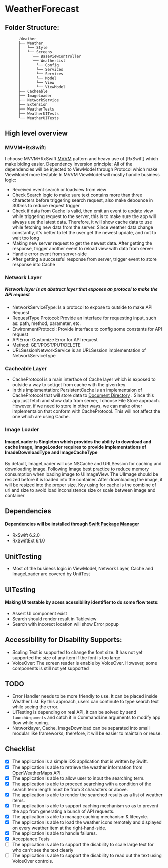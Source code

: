 # WeatherForecast

## Folder Structure:
          .Weather
          ├── Weather
          │   └── Style
          │   └── Screens
          │     └── BaseViewController
          │     └── WeatherList
          │       └── Config
          │       └── Services
          │       └── Services
          │       └── Model
          │       └── View
          │       └── ViewModel
          ├── Cacheable
          ├── ImageLoader
          ├── NetworkService
          ├── Extension
          ├── WeatherTests
          ├── WeatherUITests
          └── WeatherUITests

## High level overview
### MVVM+RxSwift: 
I choose MVVM+RxSwift [MVVM](https://en.wikipedia.org/wiki/Model–view–viewmodel) pattern and heavy use of [RxSwift] which make biding easier.
Dependency inversion principle: All of the dependencies will be injected to ViewModel through Protocol which make ViewModel more testable 
In MVVM ViewModel
will mostly handle business logic: 
- Received event search or loadview from view
- Check Search logic to make sure text contains more than three characters before triggering search request, also make debounce in 300ms to reduce request trigger
- Check if data from Cache is valid, then emit an event to update view while triggering request to the server, this is to make sure the app will always use the latest data. Therefore, it will show cache data to use while fetching new data from the server.
Since weather data change constantly, it's better to let the user get the newest update, and not to wait too long 
- Making new server request to get the newest data. After getting the response, trigger another event to reload view with data from server
- Handle error event from server-side
- After getting a successful response from server, trigger event to store response into Cache
### Network Layer
##### Network layer is an abstract layer that exposes an protocol to make the API request
- NetworkServiceType: Is a protocol to expose to outside to make API Request
- RequestType Protocol: Provide an interface for requesting input, such as: path, method, parameter, etc.
- EnvironmentProtocol: Provide interface to config some constants for API request 
- APIError: Customize Error for API request
- Method: GET/POST/PUT/DELETE
- URLSessionNetworkService is an URLSession implementation of NetworkServiceType
### Cacheable Layer
- CacheProtocol is a main interface of Cache layer which is exposed to outside a way to set/get from cache with the given key
- In this implementation: PersistentCache is an implementaion of CacheProtocol that will store data to [Document Directory](https://developer.apple.com/documentation/foundation/filemanager/searchpathdirectory/documentdirectory)
. Since this app just fetch and show data from server, I choose File Store approach. However, if we need to store in other ways, we can make other implementaion that conform with CacheProtocol. This will not affect the one which are using Cache.
### Image Loader
#### ImageLoader is Singleton which provides the ability to download and cache image, ImageLoader requires to provide implementations of ImadeDownloadType and ImageCacheType
By default, ImageLoader will use NSCache and URLSession for caching and downloading image.
Following Image best practice to reduce memory consumption when loading image to UIImageView. The UIImage should be resized before it is loaded into the container. After downloading the image, it
will be resized into the proper size. Key using for cache is the combine of url and size to avoid load inconsistence size or scale between image and container
## Dependencies
#### Dependencies will be installed through [Swift Package Manager](https://swift.org/package-manager/)
- RxSwift 6.2.0
- RxSwiftExt 6.1.0
## UnitTesting
- Most of the business logic in ViewModel, Network Layer, Cache and ImageLoader are covered by UnitTest
## UITesting
#### Making UI testable by acess acessibility identifier to do some flow tests:
-  Assert UI component exist
-  Search should render result in Tableview
-  Search with incorect location will show Error popup
## Accessibility for Disability Supports:
- Scaling Text is supported to change the font size. It has not yet supported the size of any item if the font is too large
- VoiceOver: The screen reader is enable by VoiceOver. However, some components is still not yet supported

## TODO
- Error Handler needs to be more friendly to use. It can be placed inside Weather List. By this approach, users can continute to type search text while seeing the error.
- UITesting is depending on real API, it can be solved by send `launchArguments` and catch it in CommandLine.arguments to modify app flow while runing. 
- Networklayer, Cache, ImageDownload can be separated into small modular like frameworks; therefore, it will be easier to maintain or reuse. 
## Checklist
- [x] The application is a simple iOS application that is written by Swift.
- [x] The application is able to retrieve the weather information from OpenWeatherMaps API. 
- [x] The application is able to allow user to input the searching term.
- [x] The application is able to proceed searching with a condition of the search term length must be from 3 characters or above.
- [x] The application is able to render the searched results as a list of weather items.
- [x] The application is able to support caching mechanism so as to prevent the app from generating a bunch of API requests.
- [x] The application is able to manage caching mechanism & lifecycle.  
- [x] The application is able to load the weather icons remotely and displayed on every weather item at the right-hand-side.
- [x] The application is able to handle failures.
- [x] Acceptance Tests
- [ ] The application is able to support the disability to scale large text for who can't see the text clearly
- [ ] The application is able to support the disability to read out the text using VoiceOver controls.
